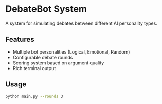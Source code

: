 # DebateBot System

A system for simulating debates between different AI personality types.

## Features

- Multiple bot personalities (Logical, Emotional, Random)
- Configurable debate rounds
- Scoring system based on argument quality
- Rich terminal output

## Usage

```bash
python main.py --rounds 3